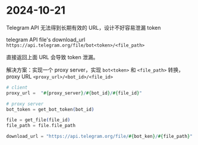 # 2024-10-21

Telegram API 无法得到长期有效的 URL，设计不好容易泄漏 token

telegram API file's download_url `https://api.telegram.org/file/bot<token>/<file_path>`

直接返回上面 URL 会导致 token 泄漏。

解决方案：实现一个 proxy server，实现 `bot<token>` 和 `<file_path>` 转换，proxy URL `<proxy_url>/<bot_id>/<file_id>`

```elixir
# client
proxy_url =  "#{proxy_server}/#{bot_id}/#{file_id}"
```

```elixir
# proxy server
bot_token = get_bot_token(bot_id)

file = get_file(file_id)
file_path = file.file_path

download_url = "https://api.telegram.org/file/#{bot_ken}/#{file_path}"
```
